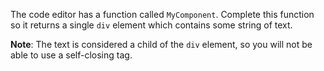 The code editor has a function called `MyComponent`. Complete this function so it returns a single `div` element which contains some string of text.

**Note**: The text is considered a child of the `div` element, so you will not be able to use a self-closing tag.